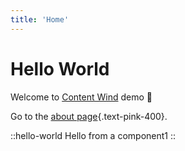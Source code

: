 ```yaml
---
title: 'Home'
---
```


# Hello World

Welcome to [Content Wind](https://content-wind.nuxt.space) demo :rocket:

Go to the [about page](/about){.text-pink-400}.

::hello-world
Hello from a component1
::